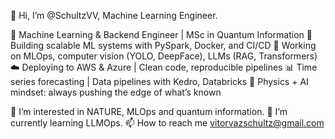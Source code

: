 👋 Hi, I’m @SchultzVV, Machine Learning Engineer.

🚀 Machine Learning & Backend Engineer | MSc in Quantum Information
🔧 Building scalable ML systems with PySpark, Docker, and CI/CD
🧠 Working on MLOps, computer vision (YOLO, DeepFace), LLMs (RAG, Transformers)
☁️ Deploying to AWS & Azure | Clean code, reproducible pipelines
📊 Time series forecasting | Data pipelines with Kedro, Databricks
🧪 Physics + AI mindset: always pushing the edge of what’s known

👀 I’m interested in NATURE, MLOps and quantum information.
🌱 I’m currently learning LLMOps.
📫 How to reach me vitorvazschultz@gmail.com

<!---
SchultzVV/SchultzVV is a ✨ special ✨ repository because its `README.md` (this file) appears on your GitHub profile.
You can click the Preview link to take a look at your changes.
--->
